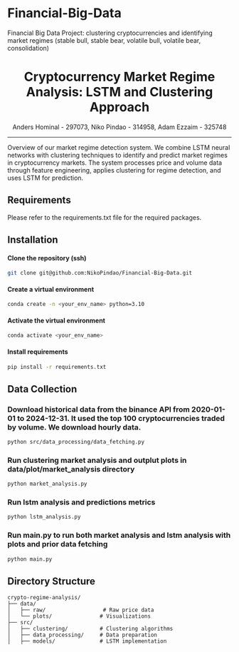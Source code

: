 # Financial-Big-Data
Financial Big Data Project: clustering cryptocurrencies and identifying market regimes (stable bull, stable bear, volatile bull, volatile bear, consolidation)

<div align="center">
<h1>Cryptocurrency Market Regime Analysis: LSTM and Clustering Approach</h1>
<div>
    Anders Hominal - 297073, Niko Pindao - 314958, Adam Ezzaim - 325748
</div>
</div>

---

</div>

Overview of our market regime detection system. We combine LSTM neural networks with clustering techniques to identify and predict market regimes in cryptocurrency markets. The system processes price and volume data through feature engineering, applies clustering for regime detection, and uses LSTM for prediction.

## Requirements
Please refer to the requirements.txt file for the required packages.

## Installation
#### Clone the repository (ssh)
```bash
git clone git@github.com:NikoPindao/Financial-Big-Data.git
```

#### Create a virtual environment
```bash
conda create -n <your_env_name> python=3.10
```

#### Activate the virtual environment
```bash
conda activate <your_env_name>
```

#### Install requirements
```bash
pip install -r requirements.txt
```

## Data Collection
### Download historical data from the binance API from 2020-01-01 to 2024-12-31. It used the top 100 cryptocurrencies traded by volume. We download hourly data.
```bash
python src/data_processing/data_fetching.py
```

### Run clustering market analysis and outplut plots in data/plot/market_analysis directory
```bash
python market_analysis.py
```

### Run lstm analysis and predictions metrics
```bash
python lstm_analysis.py
```

### Run main.py to run both market analysis and lstm analysis with plots and prior data fetching
```bash
python main.py
```

## Directory Structure
```
crypto-regime-analysis/
├── data/
│   ├── raw/                  # Raw price data
│   └── plots/               # Visualizations
├── src/
│   ├── clustering/          # Clustering algorithms
│   ├── data_processing/     # Data preparation
│   ├── models/              # LSTM implementation
```

